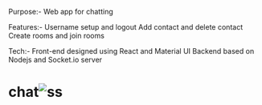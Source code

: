 Purpose:-
Web app for chatting

Features:-
Username setup and logout
Add contact and delete contact
Create rooms and join rooms

Tech:-
Front-end designed using React and Material UI
Backend based on Nodejs and Socket.io server

# chat![ss](https://user-images.githubusercontent.com/6619450/194718034-68f5c0a2-8ec5-4b12-b805-4695b9ec5d61.PNG)
